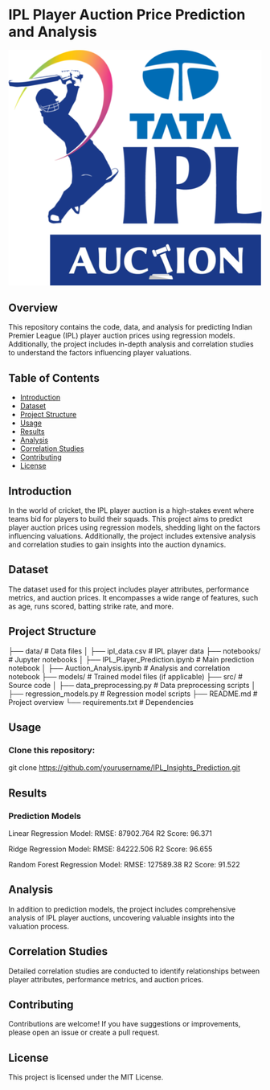 # IPL Player Auction Price Prediction and Analysis

![IPL Logo](ipl_logo.png)

## Overview

This repository contains the code, data, and analysis for predicting Indian Premier League (IPL) player auction prices using regression models. Additionally, the project includes in-depth analysis and correlation studies to understand the factors influencing player valuations.

## Table of Contents

- [Introduction](#introduction)
- [Dataset](#dataset)
- [Project Structure](#project-structure)
- [Usage](#usage)
- [Results](#results)
- [Analysis](#analysis)
- [Correlation Studies](#correlation-studies)
- [Contributing](#contributing)
- [License](#license)

## Introduction

In the world of cricket, the IPL player auction is a high-stakes event where teams bid for players to build their squads. This project aims to predict player auction prices using regression models, shedding light on the factors influencing valuations. Additionally, the project includes extensive analysis and correlation studies to gain insights into the auction dynamics.

## Dataset

The dataset used for this project includes player attributes, performance metrics, and auction prices. It encompasses a wide range of features, such as age, runs scored, batting strike rate, and more.

## Project Structure

├── data/ # Data files
│ ├── ipl_data.csv # IPL player data
├── notebooks/ # Jupyter notebooks
│ ├── IPL_Player_Prediction.ipynb # Main prediction notebook
│ ├── Auction_Analysis.ipynb # Analysis and correlation notebook
├── models/ # Trained model files (if applicable)
├── src/ # Source code
│ ├── data_preprocessing.py # Data preprocessing scripts
│ ├── regression_models.py # Regression model scripts
├── README.md # Project overview
└── requirements.txt # Dependencies

## Usage

### Clone this repository:
   git clone https://github.com/yourusername/IPL_Insights_Prediction.git

## Results
### Prediction Models

Linear Regression Model:
RMSE: 87902.764
R2 Score: 96.371

Ridge Regression Model:
RMSE: 84222.506
R2 Score: 96.655

Random Forest Regression Model:
RMSE: 127589.38
R2 Score: 91.522

## Analysis
In addition to prediction models, the project includes comprehensive analysis of IPL player auctions, uncovering valuable insights into the valuation process.

## Correlation Studies
Detailed correlation studies are conducted to identify relationships between player attributes, performance metrics, and auction prices.

## Contributing
Contributions are welcome! If you have suggestions or improvements, please open an issue or create a pull request.

## License
This project is licensed under the MIT License.
